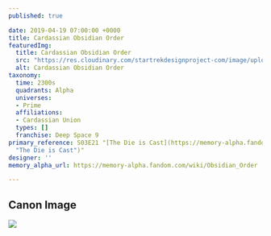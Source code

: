 ```yaml
---
published: true

date: 2019-04-19 07:00:00 +0000
title: Cardassian Obsidian Order
featuredImg:
  title: Cardassian Obsidian Order
  src: "https://res.cloudinary.com/startrekdesignproject-com/image/upload/v1555714012/ObsidianOrder.png"
  alt: Cardassian Obsidian Order
taxonomy:
  time: 2300s
  quadrants: Alpha
  universes:
  - Prime
  affiliations:
  - Cardassian Union
  types: []
  franchise: Deep Space 9
primary_reference: S03E21 "[The Die is Cast](https://memory-alpha.fandom.com/wiki/The_Die_is_Cast
  "The Die is Cast")"
designer: ''
memory_alpha_url: https://memory-alpha.fandom.com/wiki/Obsidian_Order

---
```

## Canon Image

![](https://res.cloudinary.com/startrekdesignproject-com/image/upload/v1555714012/ObsidianOrder1.jpg)
